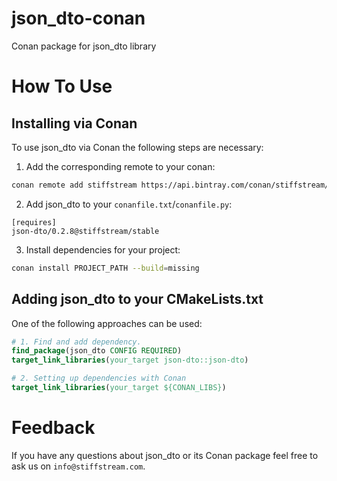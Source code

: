 # json_dto-conan
Conan package for json_dto library

# How To Use

## Installing via Conan

To use json_dto via Conan the following steps are necessary:

1. Add the corresponding remote to your conan:

```bash
conan remote add stiffstream https://api.bintray.com/conan/stiffstream/public
```

2. Add json_dto to your `conanfile.txt`/`conanfile.py`:
```
[requires]
json-dto/0.2.8@stiffstream/stable
```

3. Install dependencies for your project:
```bash
conan install PROJECT_PATH --build=missing
```

## Adding json_dto to your CMakeLists.txt

One of the following approaches can be used:

```cmake
# 1. Find and add dependency.
find_package(json_dto CONFIG REQUIRED)
target_link_libraries(your_target json-dto::json-dto)

# 2. Setting up dependencies with Conan
target_link_libraries(your_target ${CONAN_LIBS})
```

# Feedback

If you have any questions about json_dto or its Conan package
feel free to ask us on `info@stiffstream.com`.
